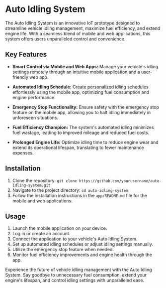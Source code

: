 # Auto Idling System

The Auto Idling System is an innovative IoT prototype designed to streamline vehicle idling management, maximize fuel efficiency, and extend engine life. With a seamless blend of mobile and web applications, this system offers users unparalleled control and convenience.


## Key Features

- **Smart Control via Mobile and Web Apps:** Manage your vehicle's idling settings remotely through an intuitive mobile application and a user-friendly web app.

- **Automated Idling Schedule:** Create personalized idling schedules effortlessly using the mobile app, optimizing fuel consumption and engine performance.

- **Emergency Stop Functionality:** Ensure safety with the emergency stop feature on the mobile app, allowing you to halt idling immediately in unforeseen situations.

- **Fuel Efficiency Champion:** The system's automated idling minimizes fuel wastage, leading to improved mileage and reduced fuel costs.

- **Prolonged Engine Life:** Optimize idling time to reduce engine wear and extend its operational lifespan, translating to fewer maintenance expenses.

## Installation

1. Clone the repository: `git clone https://github.com/yourusername/auto-idling-system.git`
2. Navigate to the project directory: `cd auto-idling-system`
3. Follow the installation instructions in the `app/README.md` file for the mobile and web applications.

## Usage

1. Launch the mobile application on your device.
2. Log in or create an account.
3. Connect the application to your vehicle's Auto Idling System.
4. Set up automated idling schedules or adjust idling settings manually.
5. Utilize the emergency stop feature when needed.
6. Monitor fuel efficiency improvements and engine health through the app.

Experience the future of vehicle idling management with the Auto Idling System. Say goodbye to unnecessary fuel consumption, extend your engine's lifespan, and control idling settings with unparalleled ease.
